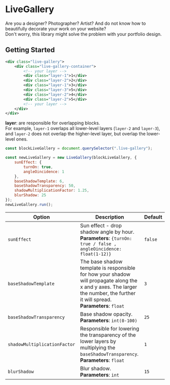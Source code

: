 # LiveGallery

Are you a designer? Photographer? Artist? And do not know how to beautifully
decorate your work on your website?</br>
Don't worry, this library might solve the problem with your portfolio design.

## Getting Started

```xml
<div class="live-gallery">
	<div class="live-gallery-container">
		<!-- your layer -->
		<div class="layer-1">1</div>
		<div class="layer-2">2</div>
		<div class="layer-1">3</div>
		<div class="layer-3">5</div>
		<div class="layer-2">4</div>
		<div class="layer-2">5</div>
		<!-- your layer -->
	</div>
</div>
```

**layer**: are responsible for overlapping blocks.</br>
For example, `layer-1` overlaps all lower-level layers (`layer-2` and `layer-3`), and `layer-2`
does not overlap the higher-level layer, but overlap the lower-level ones.

```js
const blockLiveGallery = document.querySelector(".live-gallery");

const newLiveGallery = new LiveGallery(blockLiveGallery, {
	sunEffect: {
		turnOn: true, 
		angleOincidence: 1
	},
	baseShadowTemplate: 6,
	baseShadowTransparency: 50,
	shadowMultiplicationFactor: 1.25,
	blurShadow: 25
});
newLiveGallery.run();
```

| Option                         | Description     | Default |
|--------------------------------|-----------------|---------|
| `sunEffect` | Sun effect - drop shadow angle by hour. **Parameters**: `{turnOn: true / false , angleOincidence: float(1-12)}` | `false` |
| `baseShadowTemplate` | The base shadow template is responsible for how your shadow will propagate along the x and y axes. The larger the number, the further it will spread. **Parameters**: `float` | `3` |
| `baseShadowTransparency` 		 | Base shadow opacity. **Parameters**: `int(0-100)` | `25` |
| `shadowMultiplicationFactor`   | Responsible for lowering the transparency of the lower layers by multiplying the `baseShadowTransparency`. **Parameters**: `float` | `1` |
| `blurShadow` 					 | Blur shadow. **Parameters**: `int` | `15` |
